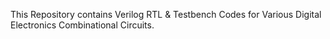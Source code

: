 This Repository contains Verilog RTL & Testbench Codes for Various Digital Electronics Combinational Circuits.
